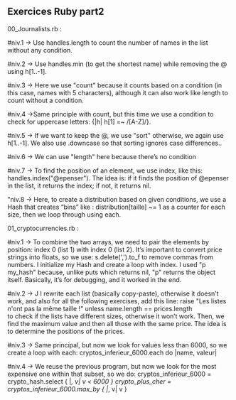 ## Exercices Ruby part2

00_Journalists.rb : 

#niv.1 -> Use handles.length to count the number of names in the list without any condition.

#niv.2 -> Use handles.min (to get the shortest name) while removing the @ using h[1..-1].

#niv.3 -> Here we use "count" because it counts based on a condition (in this case, names with 5 characters), although it can also work like length to count without a condition.

#niv.4 ->Same principle with count, but this time we use a condition to check for uppercase letters: {|h| h[1] =~ /[A-Z]/}.

#niv.5 -> If we want to keep the @, we use "sort" otherwise, we again use h[1..-1]. We also use .downcase so that sorting ignores case differences..

#niv.6 -> We can use "length" here because there’s no condition 

#niv.7 -> To find the position of an element, we use index, like this: handles.index("@epenser"). The idea is: if it finds the position of @epenser in the list, it returns the index; if not, it returns nil.

"niv.8 -> Here, to create a distribution based on given conditions, we use a Hash that creates “bins” like : distribution[taille] ~= 1 as a counter for each size, then we loop through using each.



01_cryptocurrencies.rb : 


#niv.1 -> To combine the two arrays, we need to pair the elements by position: index 0 (list 1) with index 0 (list 2).
It’s important to convert price strings into floats, so we use: s.delete(',').to_f to remove commas from numbers. I initialize my Hash and create a loop with index.
I used "p my_hash" because, unlike puts which returns nil, "p" returns the object itself. Basically, it’s for debugging, and it worked in the end.


#niv.2 -> J I rewrite each list (basically copy-paste), otherwise it doesn’t work, and also for all the following exercises, add this line:  raise    "Les listes n'ont pas la même taille !" unless name.length == prices.length     
to check if the lists have different sizes, otherwise it won’t work.
Then, we find the maximum value and then all those with the same price. The idea is to determine the positions of the prices.

#niv.3 -> Same principal, but now we look for values less than 6000, so we create a loop with each: cryptos_inferieur_6000.each do |name, valeur|

#niv.4 -> We reuse the previous program, but now we look for the most expensive one within that subset, so we do:
cryptos_inferieur_6000 = crypto_hash.select { |_, v| v < 6000 }
crypto_plus_cher = cryptos_inferieur_6000.max_by { |_, v| v }

